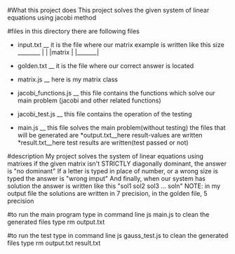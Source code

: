 #What this project does
 This project solves the given system of linear equations using jacobi method

#files
 in this directory there are following files
* input.txt __ it is the file where our matrix example is written like this
	        size
		________
               |       |
               |matrix |
               |_______|

* golden.txt __ it is the file where our correct answer is located
* matrix.js __ here is my matrix class
* jacobi_functions.js __ this file contains the functions which solve our main problem (jacobi and other related functions) 
* jacobi_test.js __ this file  contains the operation of the testing 
* main.js __ this file solves the main problem(without testing)
 the files that will be generated are 
*output.txt__here result-values are written
*result.txt__here test results are written(test passed or not)


#description
My project solves the system of linear equations using matrixes
if the given matrix isn't STRICTLY diagonally dominant, the answer is "no dominant"
If a letter is typed in place of number, or a wrong size is typed the answer is "wrong imput"
And finally, when our system has solution the answer is written like this   "sol1 sol2 sol3 ... soln"
NOTE: in my output file the solutions are written in 7 precision, in the golden file, 5 precision



#to run the main program type in command line
 js main.js
to clean the generated files type 
 rm output.txt


#to run the test type in command line
 js gauss_test.js
to clean the generated files type 
 rm output.txt result.txt
